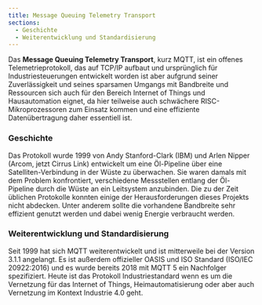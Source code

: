 ```yaml
---
title: Message Queuing Telemetry Transport
sections:
  - Geschichte
  - Weiterentwicklung und Standardisierung
---
```


Das **Message Queuing Telemetry Transport**, kurz MQTT, ist ein offenes Telemetrieprotokoll, das auf TCP/IP aufbaut und ursprünglich für Industriesteuerungen entwickelt worden ist aber aufgrund seiner Zuverlässigkeit und seines sparsamen Umgangs mit Bandbreite und Ressourcen sich auch für den Bereich Internet of Things und Hausautomation eignet, da hier teilweise auch schwächere RISC-Mikroprozessoren zum Einsatz kommen und eine effiziente Datenübertragung daher essentiell ist.

### Geschichte

Das Protokoll wurde 1999 von Andy Stanford-Clark (IBM) und Arlen Nipper (Arcom, jetzt Cirrus Link) entwickelt um eine Öl-Pipeline über eine Satelliten-Verbindung in der Wüste zu überwachen. Sie waren damals mit dem Problem konfrontiert, verschiedene Messstellen entlang der Öl-Pipeline durch die Wüste an ein Leitsystem anzubinden. Die zu der Zeit üblichen Protokolle konnten einige der Herausforderungen dieses Projekts nicht abdecken. Unter anderem sollte die vorhandene Bandbreite sehr effizient genutzt werden und dabei wenig Energie verbraucht werden.

### Weiterentwicklung und Standardisierung

Seit 1999 hat sich MQTT weiterentwickelt und ist mitterweile bei der Version 3.1.1 angelangt. Es ist außerdem offizieller OASIS und ISO Standard (ISO/IEC 20922:2016) und es wurde bereits 2018 mit MQTT 5 ein Nachfolger spezifiziert. Heute ist das Protokoll Industriestandard wenn es um die Vernetzung für das Internet of Things, Heimautomatisierung oder aber auch Vernetzung im Kontext Industrie 4.0 geht.
